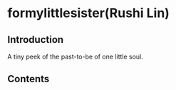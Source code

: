 # formylittlesister(Rushi Lin)

## Introduction

A tiny peek of the past-to-be of one little soul.

## Contents

